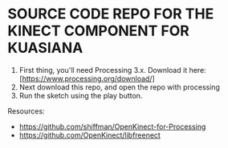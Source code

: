 # SOURCE CODE REPO FOR THE KINECT COMPONENT FOR KUASIANA

1. First thing, you'll need Processing 3.x. Download it here: [https://www.processing.org/download/]
1. Next download this repo, and open the repo with processing
1. Run the sketch using the play button.

Resources:
- https://github.com/shiffman/OpenKinect-for-Processing
- https://github.com/OpenKinect/libfreenect